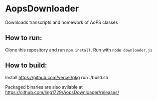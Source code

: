 # AopsDownloader

Downloads transcripts and homework of AoPS classes

## How to run:
Clone this repository and run `npm install`. Run with `node downloader.js`

## How to build:
Install https://github.com/vercel/pkg
run ./build.sh

Packaged binaries are also avilable at https://github.com/ling1729/AopsDownloader/releases/
